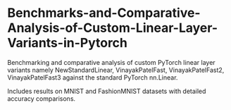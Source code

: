 # Benchmarks-and-Comparative-Analysis-of-Custom-Linear-Layer-Variants-in-Pytorch

Benchmarking and comparative analysis of custom PyTorch linear layer variants namely NewStandardLinear, VinayakPatelFast, VinayakPatelFast2, VinayakPatelFast3 against the standard PyTorch nn.Linear. 

Includes results on MNIST and FashionMNIST datasets with detailed accuracy comparisons.
